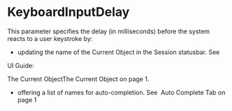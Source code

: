 # KeyboardInputDelay

This parameter specifies the delay (in milliseconds) before the system reacts to a user keystroke by:

- updating the name of the Current Object in the Session statusbar. See 

UI Guide:

The Current ObjectThe Current Object on page 1.
- offering a list of names for auto-completion. See  Auto Complete Tab on page 1
